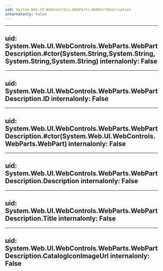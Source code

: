 ```yaml
---
uid: System.Web.UI.WebControls.WebParts.WebPartDescription
internalonly: False
---
```


---
uid: System.Web.UI.WebControls.WebParts.WebPartDescription.#ctor(System.String,System.String,System.String,System.String)
internalonly: False
---

---
uid: System.Web.UI.WebControls.WebParts.WebPartDescription.ID
internalonly: False
---

---
uid: System.Web.UI.WebControls.WebParts.WebPartDescription.#ctor(System.Web.UI.WebControls.WebParts.WebPart)
internalonly: False
---

---
uid: System.Web.UI.WebControls.WebParts.WebPartDescription.Description
internalonly: False
---

---
uid: System.Web.UI.WebControls.WebParts.WebPartDescription.Title
internalonly: False
---

---
uid: System.Web.UI.WebControls.WebParts.WebPartDescription.CatalogIconImageUrl
internalonly: False
---
